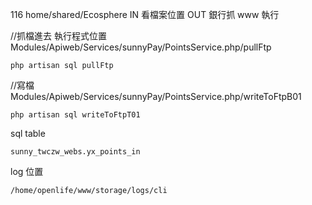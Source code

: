 
116 home/shared/Ecosphere
IN 看檔案位置
OUT 銀行抓
www 執行


//抓檔進去
執行程式位置
Modules/Apiweb/Services/sunnyPay/PointsService.php/pullFtp
```
php artisan sql pullFtp
```

//寫檔
Modules/Apiweb/Services/sunnyPay/PointsService.php/writeToFtpB01
```
php artisan sql writeToFtpT01
```


sql table 
```
sunny_twczw_webs.yx_points_in
```


log 位置
```
/home/openlife/www/storage/logs/cli
```
